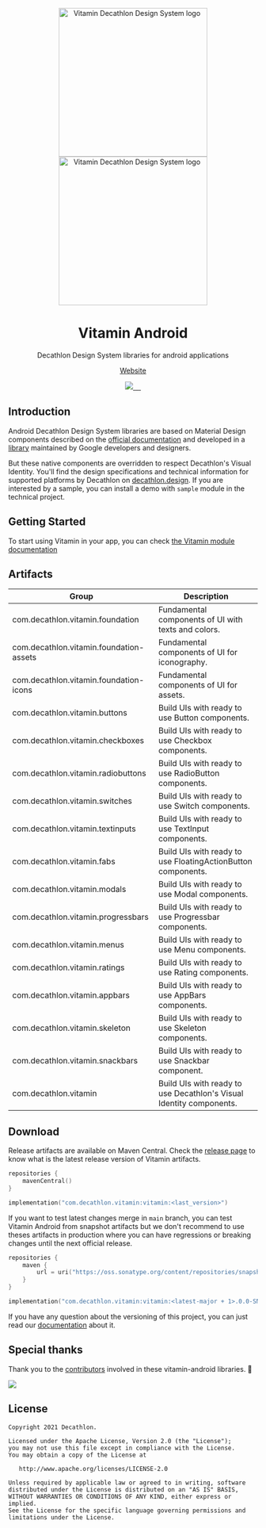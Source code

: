 <p align="center">
  <img
    width="300px"
    src="https://user-images.githubusercontent.com/9600228/102414461-e3b92b00-3ff6-11eb-9c96-5f37c4d5e02c.png#gh-light-mode-only"
    alt="Vitamin Decathlon Design System logo" />
  <img
    width="300px"
    src="https://user-images.githubusercontent.com/9600228/147513091-66fcc204-279b-4140-9be5-c16744c0f637.png#gh-dark-mode-only"
    alt="Vitamin Decathlon Design System logo" />
</p>

<h1 align="center">Vitamin Android</h1>

<p align="center">Decathlon Design System libraries for android applications</p>

<p align="center">
  <a href="https://www.decathlon.design">Website</a>
</p>

<p align="center">
  <a aria-label="contributors graph" href="https://github.com/decathlon/vitamin-android/graphs/contributors">
    <img src="https://img.shields.io/github/contributors/decathlon/vitamin-android.svg">
  </a>
  <a aria-label="last commit" href="https://github.com/Decathlon/vitamin-android/commits">
    <img alt="" src=
  "https://img.shields.io/github/last-commit/decathlon/vitamin-android.svg">
  </a>
  <a aria-label="license" href="https://github.com/decathlon/vitamin-android/blob/main/LICENSE">
    <img src="https://img.shields.io/github/license/decathlon/vitamin-android.svg" alt="">
  </a>
  <a aria-label="Bitrise - Build main branch" href="https://app.bitrise.io/app/62ac2962b2dd627a">
    <img src="https://app.bitrise.io/app/62ac2962b2dd627a/status.svg?token=GlcHGXAWV2T4IItZiT43_A&branch=main" alt="">
  </a>
  <a aria-label="slack" href="https://join.slack.com/t/decathlon-design/shared_invite/zt-ou0n9qas-n_oamDSVUIqvLqNO1LETJg">
    <img src="https://img.shields.io/badge/slack-Decathlon%20Design%20System-purple.svg?logo=slack" alt="">
  </a>
</p>

## Introduction

Android Decathlon Design System libraries are based on Material Design components described on the [official
documentation](https://material.io/) and developed in a
[library](https://github.com/material-components/material-components-android) maintained by
Google developers and designers.

But these native components are overridden to respect Decathlon's Visual Identity. You'll find
the design specifications and technical information for supported platforms by Decathlon on
[decathlon.design](https://www.decathlon.design/). If you are interested by a sample,
you can install a demo with `sample` module in the technical project.

## Getting Started

To start using Vitamin in your app, you can check [the Vitamin module documentation](https://github.com/Decathlon/vitamin-android/tree/main/vitamin) 

## Artifacts

Group | Description
-- | --
com.decathlon.vitamin.foundation | Fundamental components of UI with texts and colors.
com.decathlon.vitamin.foundation-assets | Fundamental components of UI for iconography.
com.decathlon.vitamin.foundation-icons | Fundamental components of UI for assets.
com.decathlon.vitamin.buttons | Build UIs with ready to use Button components.
com.decathlon.vitamin.checkboxes | Build UIs with ready to use Checkbox components.
com.decathlon.vitamin.radiobuttons | Build UIs with ready to use RadioButton components.
com.decathlon.vitamin.switches | Build UIs with ready to use Switch components.
com.decathlon.vitamin.textinputs | Build UIs with ready to use TextInput components.
com.decathlon.vitamin.fabs | Build UIs with ready to use FloatingActionButton components.
com.decathlon.vitamin.modals | Build UIs with ready to use Modal components.
com.decathlon.vitamin.progressbars | Build UIs with ready to use Progressbar components.
com.decathlon.vitamin.menus | Build UIs with ready to use Menu components.
com.decathlon.vitamin.ratings | Build UIs with ready to use Rating components.
com.decathlon.vitamin.appbars | Build UIs with ready to use AppBars components.
com.decathlon.vitamin.skeleton | Build UIs with ready to use Skeleton components.
com.decathlon.vitamin.snackbars | Build UIs with ready to use Snackbar component.
com.decathlon.vitamin | Build UIs with ready to use Decathlon's Visual Identity components.

## Download

Release artifacts are available on Maven Central. Check the [release page](https://github.com/Decathlon/vitamin-android/releases) 
to know what is the latest release version of Vitamin artifacts.

```kotlin
repositories {
    mavenCentral()
}

implementation("com.decathlon.vitamin:vitamin:<last_version>")
```

If you want to test latest changes merge in `main` branch, you can test Vitamin Android from
snapshot artifacts but we don't recommend to use theses artifacts in production where you can
have regressions or breaking changes until the next official release.

```kotlin
repositories {
    maven {
        url = uri("https://oss.sonatype.org/content/repositories/snapshots/")
    }
}

implementation("com.decathlon.vitamin:vitamin:<latest-major + 1>.0.0-SNAPSHOT")
```

If you have any question about the versioning of this project, you can just read our [documentation](https://github.com/Decathlon/vitamin-android/tree/main/VERSIONING.md)
about it.

## Special thanks

Thank you to the [contributors](https://github.com/Decathlon/vitamin-android/graphs/contributors) involved in these vitamin-android libraries. 💙

<a href="https://github.com/decathlon/vitamin-android/graphs/contributors">
  <img src="https://contrib.rocks/image?repo=decathlon/vitamin-android" />
</a>

## License

    Copyright 2021 Decathlon.

    Licensed under the Apache License, Version 2.0 (the "License");
    you may not use this file except in compliance with the License.
    You may obtain a copy of the License at

       http://www.apache.org/licenses/LICENSE-2.0

    Unless required by applicable law or agreed to in writing, software
    distributed under the License is distributed on an "AS IS" BASIS,
    WITHOUT WARRANTIES OR CONDITIONS OF ANY KIND, either express or implied.
    See the License for the specific language governing permissions and
    limitations under the License.
